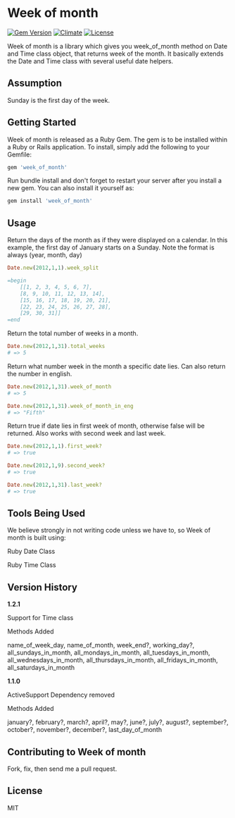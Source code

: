 # Week of month

[![Gem Version](https://badge.fury.io/rb/week_of_month.svg)][gem]
[![Climate](https://codeclimate.com/github/sachin87/week-of-month.png)][climate]
[![License](http://img.shields.io/license/MIT.png?color=green)][license]

[gem]: http://badge.fury.io/rb/week_of_month
[climate]: https://codeclimate.com/github/sachin87/week-of-month
[license]: http://opensource.org/licenses/MIT 

Week of month is a library which gives you week_of_month method on Date and Time
class object, that returns week of the month. It basically extends the Date and Time
class with several useful date helpers.

## Assumption

Sunday is the first day of the week.

## Getting Started

Week of month is released as a Ruby Gem. The gem is to be installed within a Ruby
or Rails application. To install, simply add the following to your Gemfile:

```ruby
gem 'week_of_month'
```

Run bundle install and don't forget to restart your server after you install a new gem. You can also install it yourself as: 

```ruby
gem install 'week_of_month'
```

## Usage

Return the days of the month as if they were displayed on a calendar. In this example, the first day of January starts on a Sunday. Note the format is always (year, month, day)

```ruby
Date.new(2012,1,1).week_split

=begin
    [[1, 2, 3, 4, 5, 6, 7],
	[8, 9, 10, 11, 12, 13, 14], 
	[15, 16, 17, 18, 19, 20, 21], 
	[22, 23, 24, 25, 26, 27, 28], 
	[29, 30, 31]]
=end
```
Return the total number of weeks in a month.

```ruby
Date.new(2012,1,31).total_weeks
# => 5 
```

Return what number week in the month a specific date lies. Can also return the number in english.

```ruby
Date.new(2012,1,31).week_of_month 
# => 5

Date.new(2012,1,31).week_of_month_in_eng
# => "Fifth" 
```

Return true if date lies in first week of month, otherwise false will be returned. Also works with second week and last week.

```ruby
Date.new(2012,1,1).first_week?
# => true 

Date.new(2012,1,9).second_week?
# => true 

Date.new(2012,1,31).last_week? 
# => true
```

## Tools Being Used

We believe strongly in not writing code unless we have to, so Week of month is built using:

Ruby Date Class

Ruby Time Class

## Version History

**1.2.1**

Support for Time class

Methods Added

name_of_week_day, name_of_month, week_end?, working_day?,
all_sundays_in_month, all_mondays_in_month, all_tuesdays_in_month,
all_wednesdays_in_month, all_thursdays_in_month, all_fridays_in_month,
all_saturdays_in_month

**1.1.0**

ActiveSupport Dependency removed

Methods Added

january?, february?, march?, april?, may?, june?, july?,
august?, september?, october?, november?, december?, last_day_of_month

## Contributing to Week of month

Fork, fix, then send me a pull request.

## License

MIT
